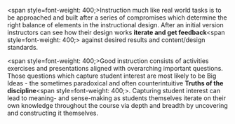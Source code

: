<span style=font-weight: 400;>Instruction much like real world tasks is to be approached and built after a series of compromises which determine the right balance of elements in the instructional design. After an initial version instructors can see how their design works </span>**iterate and get feedback**<span style=font-weight: 400;> against desired results and content/design standards.</span>

<span style=font-weight: 400;>Good instruction consists of activities exercises and presentations aligned with overarching important questions. Those questions which capture student interest are most likely to be Big Ideas - the sometimes paradoxical and often counterintuitive </span>**Truths of the discipline**<span style=font-weight: 400;>. Capturing student interest can lead to meaning- and sense-making as students themselves iterate on their own knowledge throughout the course via depth and breadth by uncovering and constructing it themselves.</span>